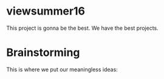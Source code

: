 # viewsummer16
This project is gonna be the best. We have the best projects.
# Brainstorming
This is where we put our meaningless ideas:
